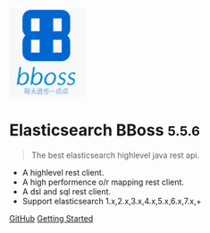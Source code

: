 ![logo](images/logo.png)

# Elasticsearch BBoss <small>5.5.6</small>

> The best elasticsearch highlevel java rest api.

- A highlevel rest client.
- A high performence o/r mapping rest client.
- A dsl and sql rest client.
- Support elasticsearch 1.x,2.x,3.x,4.x,5.x,6.x,7.x,+

[GitHub](https://github.com/bbossgroups/bboss-elasticsearch)
[Getting Started](#搜索引擎的-orm-库-elasticsearch-bboss)

